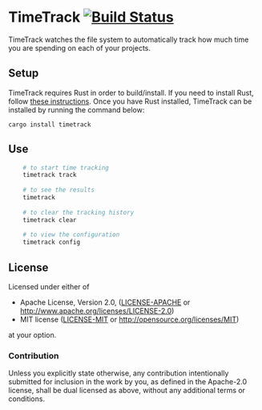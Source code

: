 # TimeTrack [![Build Status](https://api.travis-ci.org/JoshMcguigan/timetrack.svg?branch=master)](https://travis-ci.org/JoshMcguigan/timetrack)

TimeTrack watches the file system to automatically track how much time you are spending on each of your projects. 

## Setup

TimeTrack requires Rust in order to build/install. If you need to install Rust, follow [these instructions](https://www.rust-lang.org/en-US/install.html). Once you have Rust installed, TimeTrack can be installed by running the command below:

```
cargo install timetrack
```

## Use

```bash
    # to start time tracking
    timetrack track
    
    # to see the results
    timetrack
    
    # to clear the tracking history
    timetrack clear
    
    # to view the configuration
    timetrack config
```

## License

Licensed under either of

 * Apache License, Version 2.0, ([LICENSE-APACHE](LICENSE-APACHE) or http://www.apache.org/licenses/LICENSE-2.0)
 * MIT license ([LICENSE-MIT](LICENSE-MIT) or http://opensource.org/licenses/MIT)

at your option.

### Contribution

Unless you explicitly state otherwise, any contribution intentionally submitted
for inclusion in the work by you, as defined in the Apache-2.0 license, shall be dual licensed as above, without any
additional terms or conditions.
